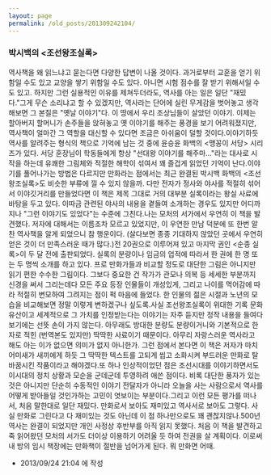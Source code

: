 ```yaml
---
layout: page
permalink: /old_posts/201309242104/
---
```


### 박시백의 &lt;조선왕조실록&gt;

역사책을 왜 읽느냐고 묻는다면 다양한 답변이 나올 것이다. 과거로부터 교훈을 얻기 위함일 수도 있고 교양을 쌓기 위함일 수도 있다. 아니면 시험 점수를 잘 받기 위해서일 수도 있고. 하지만 그런 실용적인 이유를 제쳐두더라도, 역사를 아는 일은 일단 "재밌다."그게 무슨 소리냐고 할 수 있겠지만, 역사라는 단어에 실린 무게감을 벗어놓고 생각해보면 그 본질은 "옛날 이야기"다. 이 땅에서 우리 조상님들이 살았던 이야기. 이제는 할아버지 할머니가 손주들을 앉혀놓고 옛 이야기를 해주는 풍경을 보기 어려워졌지만, 역사책이 얼마간 그 역할을 대신할 수 있다면 조금은 아쉬움이 덜할 것이다.이야기하듯 역사를 알려주는 형식의 책으로 기억에 남는 것 중에 윤승윤 화백의 <맹꽁이 서당> 시리즈가 있다. 서당 훈장님이 학동들에게 항상 "선대왕 이야기를 해주마..."라는 대사로 시작을 하는데 유쾌한 그림체와 적절한 해학이 섞여서 꽤 즐겁게 읽었던 기억이 난다.이야기를 풀어나가는 방법은 다르지만 만화라는 점에서는 최근 완결된 박시백 화백의 <조선왕조실록>도 비슷한 부류에 낄 수 있지 않을까. 다만 전자가 정사와 야사를 적절히 섞어서 이야깃거리를 만들었다면 이 책은 제목 그대로 거의 대부분 실록이라는 왕실 사료에 바탕을 두고 있다. 이따금 관련된 야사의 내용을 곁들여 소개하는 경우도 있지만 어디까지나 "그런 이야기도 있었다"는 수준에 그친다.나는 모처의 서가에서 우연히 이 책을 발견했다. 저자에 대해서는 이름조차 모르고 있었지만, 이 우연한 만남 덕분에 또 한번 알찬 역사책을 알게 되었으니 참 행운이다. (살다보면 종종 기대하지 않았던 곳에서 우연히 얻은 것이 더 만족스러운 때가 많다.)전 20권으로 이루어져 있고 마지막 권인 <순종 실록>이 두 달 전에 출판되었다. 실록의 분량이나 임금의 업적에 따라서 한 권에 한 명 또는 두 명씩 소개를 하고 있다. 프로 만화가들과 비교할 정도로 대단한 그림은 아니지만 읽기 편한 수수한 그림이다. 그보다 중요한 건 작가가 관모나 의복 등 세세한 부분까지 신경을 써서 그리는데다 모든 주요 등장 인물들이 개성있게, 그리고 나이를 먹어감에 따라 적절히 변모하여 그려지는 점이 퍽 마음에 들었다. 한 인물의 젊은 시절과 노년의 모습을 비교해보면 정말 이렇게 변하겠구나 싶도록.사실 조선왕조실록이 위대한 기록 문화 유산이고 세계적으로 그 가치를 인정받는다는 이야기는 자주 듣지만 정작 내용을 들여다보기에는 선뜻 손이 가지 않는다. 아무래도 방대한 분량도 분량이거니와 기본적으로 한자로 적힌 (번역본도 있지만) 딱딱한 사료이기 때문이다. 아무리 자랑스러운 역사라고 해도 아는 이가 없으면 의미가 없지 아니한가. 그런 점에서 본다면 이 책은 저자가 마치 어미새가 새끼에게 하듯 그 딱딱한 텍스트를 고되게 씹고 소화시켜 부드러운 만화로 탈바꿈시킨 작품이라고 해야겠다.또 하나 인상적이었던 점은 조선시대를 이야기하면서도 이시대의 정치 상황과 모순을 군데군데 투영하려 애쓴 점이다. 비록 대단한 풍자가 있는 것은 아니지만 단순히 수동적인 이야기 전달자가 아니라 오늘을 사는 사람으로서 역사를 어떻게 받아들일 것인가하는 고민이 엿보이는 부분이다.그리고 이런 모든 평가를 떠나서, 처음 말한대로 일단 재밌다. 만화로서 보아도 재미있고 역사서로 보아도 그렇다. 사실 만화로 그린다고 다 재미있는 것도 아닌데 이 점 하나만으로도 꽤 괜찮지않나.500년 역사는 완결이 되었지만 개인 사정상 후반부를 아직 읽지 못했다. 처음 이 책을 발견하고 죽 읽어왔던 모처의 서가도 더이상 이용하기 어려울 듯 하여 전권을 살 계획이다. 이로써 내 방의 임시 책장에는 만화책이 절반을 넘어가게 된다. 뭐 만화면 어때.



- 2013/09/24 21:04 에 작성